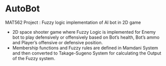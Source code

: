 # AutoBot

MAT562 Project : Fuzzy logic implementation of AI bot in 2D game
- 2D space shooter game where Fuzzy Logic is implemented for Enemy bot to play defensively or offensively 
based on Bot’s health, Bot’s ammo and Player’s offensive or defensive position. 
-	Membership functions and Fuzzy rules are defined in Mamdani System and then converted to Takage-Sugeno System 
for calculating the Output of the Fuzzy system.
